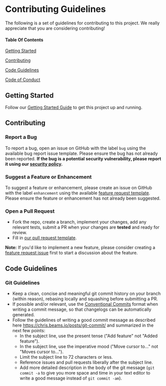 # Contributing Guidelines

The following is a set of guidelines for contributing to this project. We really appreciate that you are considering contributing!

#### Table Of Contents

[Getting Started](#getting-started)

[Contributing](#contributing)

[Code Guidelines](#code-guidelines)

[Code of Conduct](/CODE_OF_CONDUCT.md)

## Getting Started

Follow our [Getting Started Guide](/README.md#Getting-Started) to get this project up and running.

<!-- ### Project Structure (OPTIONAL) -->

## Contributing

### Report a Bug

To report a bug, open an issue on GitHub with the label `bug` using the available bug report issue template. Please ensure the bug has not already been reported. **If the bug is a potential security vulnerability, please report it using our [security policy](/SECURITY.md).**

### Suggest a Feature or Enhancement

To suggest a feature or enhancement, please create an issue on GitHub with the label `enhancement` using the available [feature request template](/.github/feature_request_template.md). Please ensure the feature or enhancement has not already been suggested.

### Open a Pull Request

- Fork the repo, create a branch, implement your changes, add any relevant tests, submit a PR when your changes are **tested** and ready for review.
- Fill in [our pull request template](/.github/pull_request_template.md).

**Note:** If you'd like to implement a new feature, please consider creating a [feature request issue](/.github/feature_request_template.md) first to start a discussion about the feature.

## Code Guidelines

<!-- ### Go/Python/Bash/etc... Guidelines (OPTIONAL) -->

### Git Guidelines

- Keep a clean, concise and meaningful git commit history on your branch (within reason), rebasing locally and squashing before submitting a PR.
- If possible and/or relevant, use the [Conventional Commits](https://www.conventionalcommits.org/en/v1.0.0/) format when writing a commit message, so that changelogs can be automatically generated.
- Follow the guidelines of writing a good commit message as described here <https://chris.beams.io/posts/git-commit/> and summarized in the next few points:
  - In the subject line, use the present tense ("Add feature" not "Added feature").
  - In the subject line, use the imperative mood ("Move cursor to..." not "Moves cursor to...").
  - Limit the subject line to 72 characters or less.
  - Reference issues and pull requests liberally after the subject line.
  - Add more detailed description in the body of the git message (`git commit -a` to give you more space and time in your text editor to write a good message instead of `git commit -am`).
